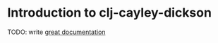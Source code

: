 # Introduction to clj-cayley-dickson

TODO: write [great documentation](http://jacobian.org/writing/what-to-write/)
